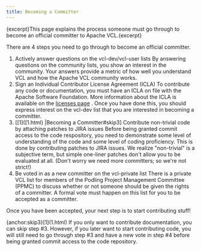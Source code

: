 ```yaml
---
title: Becoming a Committer
---
```


{excerpt}This page explains the process someone must go through to become
an official committer to Apache VCL.{excerpt}

There are 4 steps you need to go through to become an official committer.

1. Actively answer questions on the vcl-dev/vcl-user lists
By answering questions on the community lists, you show an interest in the
community. Your answers provide a metric of how well you understand VCL and
how the Apache VCL community works.
1. Sign an Individual Contributor License Agreement (ICLA)
To contribute any code or documentation, you must have an ICLA on file with
the Apache Software Foundation. More information about the ICLA is
available on the [licenses page](http://www.apache.org/licenses/#clas)
. Once you have done this, you should express interest on the vcl-dev list
that you are interested in becoming a committer.
1. [\[1\](\[1\.html)
|Becoming a Committer#skip3] Contribute non-trivial code by attaching
patches to JIRA issues
Before being granted commit access to the code respository, you need to
demonstrate some level of understanding of the code and some level of
coding proficiency. This is done by contributing patches to JIRA issues. We
realize "non-trivial" is a subjective term, but simple one-liner patches
don't allow you to be evaluated at all. (Don't worry we need more
committers; so we're not strict!)
1. Be voted in as a new committer on the vcl-private list
There is a private VCL list for members of the Podling Project Management
Committee (PPMC) to discuss whether or not someone should be given the
rights of a committer. A formal vote must happen on this list for you to be
accepted as a committer.

Once you have been accepted, your next step is to start contributing stuff!

{anchor:skip3}\[1\](1\.html)
 If you only want to contribute documentation, you can skip step #3.
However, if you later want to start contributing code, you will still need
to go through step #3 and have a new vote in step #4 before being granted
commit access to the code repository.
